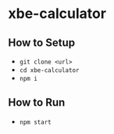 # xbe-calculator

## How to Setup

- `git clone <url>`
- `cd xbe-calculator`
- `npm i`

## How to Run

- `npm start`

